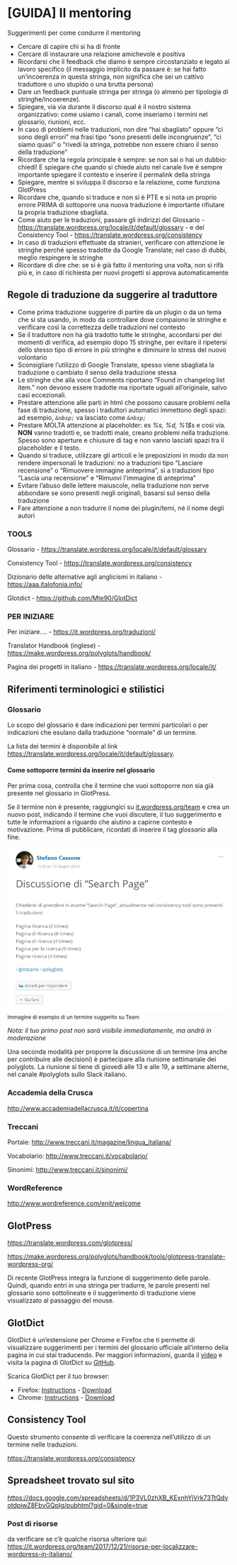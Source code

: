 # [GUIDA] Il mentoring

Suggerimenti per come condurre il mentoring

* Cercare di capire chi si ha di fronte
* Cercare di instaurare una relazione amichevole e positiva
* Ricordarsi che il feedback che diamo è sempre circostanziato e legato al lavoro specifico (il messaggio implicito da passare è: se hai fatto un’incoerenza in questa stringa, non significa che sei un cattivo traduttore o uno stupido o una brutta persona) 
* Dare un feedback puntuale stringa per stringa (o almeno per tipologia di stringhe/incoerenze). 
* Spiegare, via via durante il discorso qual è il nostro sistema organizzativo: come usiamo i canali, come inseriamo i termini nel glossario, riunioni, ecc.
* In caso di problemi nelle traduzioni, non dire “hai sbagliato” oppure “ci sono degli errori” ma frasi tipo “sono presenti delle incongruenze”, “ci siamo quasi” o “rivedi la stringa, potrebbe non essere chiaro il senso della traduzione”
* Ricordare che la regola principale è sempre: se non sai o hai un dubbio: chiedi! E spiegare che quando si chiede aiuto nel canale live è sempre importante spiegare il contesto e inserire il permalink della stringa
* Spiegare, mentre si sviluppa il discorso e la relazione, come funziona GlotPress
* Ricordare che, quando si traduce e non si è PTE e si nota un proprio errore PRIMA di sottoporre una nuova traduzione è importante rifiutare la propria traduzione sbagliata.
* Come aiuto per le traduzioni, passare gli indirizzi del Glossario - https://translate.wordpress.org/locale/it/default/glossary - e del Consistency Tool - https://translate.wordpress.org/consistency
* In caso di traduzioni effettuate da stranieri, verificare con attenzione le stringhe perché spesso tradotte da Google Translate; nel caso di dubbi, meglio respingere le stringhe
* Ricordare di dire che: se si è già fatto il mentoring una volta, non si rifà più e, in caso di richiesta per nuovi progetti si approva automaticamente 

## Regole di traduzione da suggerire al traduttore
* Come prima traduzione suggerire di partire da un plugin o da un tema che si sta usando, in modo da controllare dove compaiono le stringhe e verificare così la correttezza delle traduzioni nel contesto
* Se il traduttore non ha già tradotto tutte le stringhe, accordarsi per dei momenti di verifica, ad esempio dopo 15 stringhe, per evitare il ripetersi dello stesso tipo di errore in più stringhe e diminuire lo stress del nuovo volontario
* Sconsigliare l’utilizzo di Google Translate, spesso viene sbagliata la traduzione o cambiato il senso della traduzione stessa
* Le stringhe che alla voce Comments riportano “Found in changelog list item.” non devono essere tradotte ma riportate uguali all’originale, salvo casi eccezionali.
* Prestare attenzione alle parti in html che possono causare problemi nella fase di traduzione, spesso i traduttori automatici immettono degli spazi: ad esempio, _`&nbsp;`_ va lasciato come _`&nbsp;`_
* Prestare MOLTA attenzione ai placeholder: es _%s, %d, %1$s_ e così via. **NON** vanno tradotti e, se tradotti male, creano problemi nella traduzione. Spesso sono aperture e chiusure di tag e non vanno lasciati spazi tra il placeholder e il testo.
* Quando si traduce, utilizzare gli articoli e le preposizioni in modo da non rendere impersonali le traduzioni: no a traduzioni tipo “Lasciare recensione” o “Rimuovere immagine anteprima”, sì a traduzioni tipo “Lascia una recensione” e “Rimuovi l'immagine di anteprima”
* Evitare l’abuso delle lettere maiuscole, nella traduzione non serve abbondare se sono presenti negli originali, basarsi sul senso della traduzione
* Fare attenzione a non tradurre il nome dei plugin/temi, né il nome degli autori

### TOOLS
Glossario - https://translate.wordpress.org/locale/it/default/glossary 

Consistency Tool - https://translate.wordpress.org/consistency

Dizionario delle alternative agli anglicismi in italiano - https://aaa.italofonia.info/ 

Glotdict - https://github.com/Mte90/GlotDict 

### PER INIZIARE
Per iniziare…. - https://it.wordpress.org/traduzioni/ 

Translator Handbook (inglese) - https://make.wordpress.org/polyglots/handbook/ 

Pagina dei progetti in italiano - https://translate.wordpress.org/locale/it/ 

## Riferimenti terminologici e stilistici
### Glossario
Lo scopo del glossario è dare indicazioni per termini particolari o per indicazioni che esulano dalla traduzione “normale” di un termine.

La lista dei termini è disponibile al link https://translate.wordpress.org/locale/it/default/glossary.

#### Come sottoporre termini da inserire nel glossario
Per prima cosa, controlla che il termine che vuoi sottoporre non sia già presente nel glossario in GlotPress.

Se il termine non è presente, raggiungici su [it.wordpress.org/team](https://it.wordpress.org/team/) e crea un nuovo post, indicando il termine che vuoi discutere, il tuo suggerimento e tutte le informazioni a riguardo che aiutino a capirne contesto e motivazione. Prima di pubblicare, ricordati di inserire il tag *glossario* alla fine.

![Immagine di esempio di un termine suggerito su Team](immagini/proposta-discussione-termine.png)
<small>Immagine di esempio di un termine suggerito su Team</small>

*Nota: il tuo primo post non sarà visibile immediatamente, ma andrà in moderazione*

Una seconda modalità per proporre la discussione di un termine (ma anche per contribuire alle decisioni) è partecipare alla riunione settimanale dei polyglots. La riunione si tiene di giovedì alle 13 e alle 19, a settimane alterne, nel canale #polyglots sullo Slack italiano.

### Accademia della Crusca
http://www.accademiadellacrusca.it/it/copertina
### Treccani
Portale: http://www.treccani.it/magazine/lingua_italiana/

Vocabolario: http://www.treccani.it/vocabolario/

Sinonimi: http://www.treccani.it/sinonimi/

### WordReference
http://www.wordreference.com/enit/welcome

## GlotPress
https://translate.wordpress.com/glotpress/

https://make.wordpress.org/polyglots/handbook/tools/glotpress-translate-wordpress-org/

Di recente GlotPress integra la funzione di suggerimento delle parole. Quindi, quando entri in una stringa per tradurre, le parole presenti nel glossario sono sottolineate e il suggerimento di traduzione viene visualizzato al passaggio del mouse.

## GlotDict

GlotDict è un’estensione per Chrome e Firefox che ti permette di visualizzare suggerimenti per i termini del glossario ufficiale all’interno della pagina in cui stai traducendo. Per maggiori informazioni, guarda il [video](https://wordpress.tv/2016/05/31/daniele-scasciafratte-glotdict-how-a-browser-extension-changes-your-translation-workflow/) e visita la pagina di GlotDict su [GitHub](https://github.com/Mte90/GlotDict).

Scarica GlotDict per il tuo browser:
* Firefox: [Instructions](https://support.mozilla.org/en-US/kb/find-and-install-add-ons-add-features-to-firefox) - [Download](https://addons.mozilla.org/it/firefox/addon/glotdict/)
* Chrome: [Instructions](https://support.google.com/chrome_webstore/answer/2664769?hl=en) - [Download](https://chrome.google.com/webstore/detail/glotdict/jfdkihdmokdigeobcmnjmgigcgckljgl)

## Consistency Tool
Questo strumento consente di verificare la coerenza nell’utilizzo di un termine nelle traduzioni.

https://translate.wordpress.org/consistency

## Spreadsheet trovato sul sito
https://docs.google.com/spreadsheets/d/1P3VL0zhXB_KExnhYjVrk73TtQdyotdpiwZ8FbvGQpIg/pubhtml?gid=0&single=true

### Post di risorse 
da verificare se c’è qualche risorsa ulteriore qui: https://it.wordpress.org/team/2017/12/21/risorse-per-localizzare-wordpress-in-italiano/

